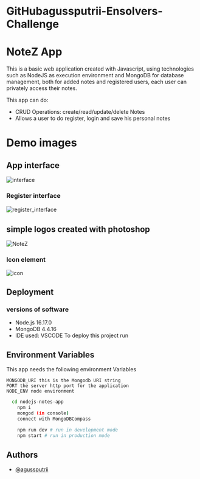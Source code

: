 # GitHubagussputrii-Ensolvers-Challenge
# NoteZ App

This is a basic web application created with Javascript, using technologies such as NodeJS as execution environment and MongoDB for database management, both for added notes and registered users, each user can privately access their notes.

This app can do:

- CRUD Operations: create/read/update/delete Notes
- Allows a user to do register, login and save his personal notes


# Demo images

## App interface

![interface](https://user-images.githubusercontent.com/85753366/190046969-78bec196-1ead-4f54-8ecf-a81616c60f1d.jpg)


### Register interface

![register_interface](https://user-images.githubusercontent.com/85753366/190047534-6e39b0f1-231b-4ec6-b949-43160b8ecf27.jpg)
ㅤ

## simple logos created with photoshop

![NoteZ](https://user-images.githubusercontent.com/85753366/190047323-8a8e1ef9-af17-40f6-9f4e-3768b1927d43.png)

### Icon element

![icon](https://user-images.githubusercontent.com/85753366/190048068-1bab3048-be6f-472d-bf6f-dfd61a749bb2.png)

## Deployment
### versions of software
- Node.js 16.17.0
- MongoDB 4.4.16
- IDE used:  VSCODE
To deploy this project run

## Environment Variables
This app needs the following environment Variables
```
MONGODB_URI this is the Mongodb URI string
PORT the server http port for the application
NODE_ENV node environment
```

```bash
  cd nodejs-notes-app
    npm i
    mongod (in console)
    connect with MongoDBCompass
    
    npm run dev # run in development mode
    npm start # run in production mode
```


## Authors
- [@agussputrii](https://github.com/agussputrii)

